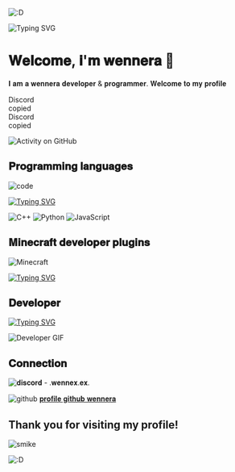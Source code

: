 
![:D](https://i.imgur.com/mqfMJfV.gif)

![Typing SVG](https://i.imgur.com/tWqWARR.gif)


# 𝐖𝐞𝐥𝐜𝐨𝐦𝐞, 𝐢'𝐦 𝐰𝐞𝐧𝐧𝐞𝐫𝐚 👋
𝐈 𝐚𝐦 𝐚 𝐰𝐞𝐧𝐧𝐞𝐫𝐚 𝐝𝐞𝐯𝐞𝐥𝐨𝐩𝐞𝐫 & 𝐩𝐫𝐨𝐠𝐫𝐚𝐦𝐦𝐞𝐫. 𝐖𝐞𝐥𝐜𝐨𝐦𝐞 𝐭𝐨 𝐦𝐲 𝐩𝐫𝐨𝐟𝐢𝐥𝐞

<div id="discord" data-username=".wennera.ex." class="contact-button contact-button-dark contact-button-round w-inline-block"><div class="contact-button-text">Discord</div><div class="contact-button-copy-overlay noselect">copied</div></div>
<div class="contact-button-text">Discord</div>
<div class="contact-button-copy-overlay noselect">copied</div>

![Activity on GitHub](https://github-readme-stats.vercel.app/api?username=wennerax&show_icons=true&theme=radical)

##  𝐏𝐫𝐨𝐠𝐫𝐚𝐦𝐦𝐢𝐧𝐠 𝐥𝐚𝐧𝐠𝐮𝐚𝐠𝐞𝐬
![code](https://i.imgur.com/44ujp5g.png)

[![Typing SVG](https://readme-typing-svg.herokuapp.com?color=F7007A&duration=400&lines=js,;python,;php,;html-css,;java,;perl,;elixir,;eris,;go,;react.js,;z-sharp;batched,;vue.js,;sqlite3,;sql,;ruby;.net;shell)](https://git.io/typing-svg)

![C++](https://img.shields.io/badge/C%2B%2B-00599C?style=flat&logo=c%2B%2B&logoColor=white) ![Python](https://img.shields.io/badge/Python-3776AB?style=flat&logo=python&logoColor=white) ![JavaScript](https://img.shields.io/badge/JavaScript-F7DF1E?style=flat&logo=javascript&logoColor=black)


## 𝐌𝐢𝐧𝐞𝐜𝐫𝐚𝐟𝐭 𝐝𝐞𝐯𝐞𝐥𝐨𝐩𝐞𝐫 𝐩𝐥𝐮𝐠𝐢𝐧𝐬


![Minecraft](https://i.imgur.com/e7sNwY4.png)


[![Typing SVG](https://readme-typing-svg.demolab.com?font=Fira+Code&weight=500&size=40&duration=6000&pause=2000&color=BBBBBB&multiline=true&random=true&width=441&height=58&lines=%F0%9D%90%A6%F0%9D%90%A2%F0%9D%90%A7%F0%9D%90%9E%F0%9D%90%9C%F0%9D%90%AB%F0%9D%90%9A%F0%9D%90%9F%F0%9D%90%AD+%F0%9D%90%A9%F0%9D%90%A5%F0%9D%90%AE%F0%9D%90%A0%F0%9D%90%A2%F0%9D%90%A7'%F0%9D%90%AC)](https://git.io/typing-svg)



## 𝐃𝐞𝐯𝐞𝐥𝐨𝐩𝐞𝐫

[![Typing SVG](https://readme-typing-svg.demolab.com?font=Fira+Code&weight=500&size=40&pause=500&color=7E7E7E&width=441&height=58&lines=developer%3C%2F%3E;programmer+)](https://git.io/typing-svg)



![Developer GIF](https://i.imgur.com/rBDFYL7.gif)


## 𝐂𝐨𝐧𝐧𝐞𝐜𝐭𝐢𝐨𝐧

 
![𝐝𝐢𝐬𝐜𝐨𝐫𝐝](https://i.imgur.com/JrLGYnS.png) - .𝐰𝐞𝐧𝐧𝐞𝐱.𝐞𝐱.


![github](https://i.imgur.com/RRaeBZu.png) [𝐩𝐫𝐨𝐟𝐢𝐥𝐞 𝐠𝐢𝐭𝐡𝐮𝐛 𝐰𝐞𝐧𝐧𝐞𝐫𝐚](https://github.com/wennerax)


## Thank you for visiting my profile!

![smike](https://i.imgur.com/1VXLhqB.gif)


![:D](https://i.imgur.com/mqfMJfV.gif)
